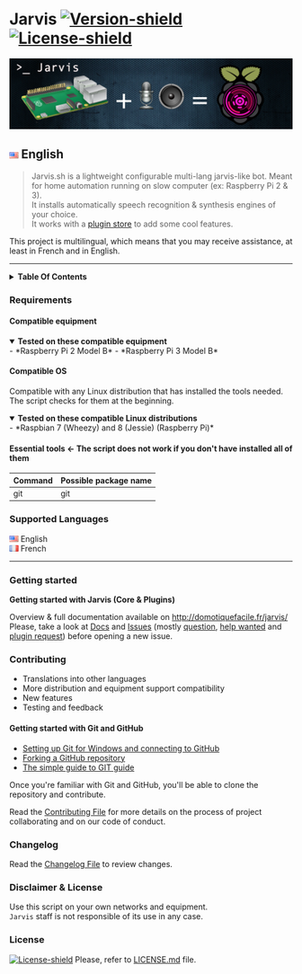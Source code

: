 # Jarvis [![Version-shield]](CHANGELOG.md) [![License-shield]](LICENSE.md)

![Banner]

## ![English][English] English
> Jarvis.sh is a lightweight configurable multi-lang jarvis-like bot.
Meant for home automation running on slow computer (ex: Raspberry Pi 2 & 3).  
It installs automatically speech recognition & synthesis engines of your choice.  
It works with a [plugin store](http://domotiquefacile.fr/jarvis/plugins) to add some cool features.

This project is multilingual, which means that you may receive assistance, at least in French and in English.

---

<details>
	<summary id="TOC"><strong>Table Of Contents</strong></summary>
- [Requirements]
 - [Compatible equipment]
 - [Compatible OS]
 - [Essential Tools]
- [Supported Languages]
- [Getting started]
- [Contributing]
- [Changelog]
- [Disclaimer & License]

</details>

### Requirements

#### Compatible equipment

<details open>
	<summary id="equipment"><strong>Tested on these compatible equipment</strong></summary>
- *Raspberry Pi 2 Model B*
- *Raspberry Pi 3 Model B*
</details>

#### Compatible OS
Compatible with any Linux distribution that has installed the tools needed. The script checks for them at the beginning.

<details open>
	<summary id="distroslinux"><strong>Tested on these compatible Linux distributions</strong></summary>
- *Raspbian 7 (Wheezy) and 8 (Jessie) (Raspberry Pi)*
</details>

#### Essential tools &#8592; The script does not work if you don't have installed all of them

 Command     | Possible package name | 
:------------|:----------------------|
 git         | git                   |
 
 
### Supported Languages

![English][English] English <br/>
![French][French] French <br/>

---

### Getting started

**Getting started with Jarvis (Core & Plugins)**

Overview & full documentation available on http://domotiquefacile.fr/jarvis/
Please, take a look at [Docs](http://domotiquefacile.fr/jarvis/content/installation) and [Issues](https://github.com/alexylem/jarvis/issues) (mostly [question](https://github.com/alexylem/jarvis/issues?utf8=%E2%9C%93&q=is%3Aissue%20label%3Aquestion%20),  [help wanted](https://github.com/alexylem/jarvis/issues?utf8=%E2%9C%93&q=is%3Aissue%20label%3A%22help%20wanted%22%20) and [plugin request](https://github.com/alexylem/jarvis/issues?q=is%3Aissue+label%3A%22plugin+request%22)) before opening a new issue.


### Contributing

- Translations into other languages
- More distribution and equipment support compatibility
- New features
- Testing and feedback

#### Getting started with Git and GitHub

 * [Setting up Git for Windows and connecting to GitHub](http://help.github.com/win-set-up-git/)
 * [Forking a GitHub repository](http://help.github.com/fork-a-repo/)
 * [The simple guide to GIT guide](http://rogerdudler.github.com/git-guide/)

Once you're familiar with Git and GitHub, you'll be able to clone the repository and contribute.

Read the [Contributing File] for more details on the process of project collaborating and on our code of conduct.

### Changelog

Read the [Changelog File] to review changes.

### Disclaimer & License

Use this script on your own networks and equipment.<br/>
`Jarvis` staff is not responsible of its use in any case.

### License

[![License-shield]](LICENSE.md) Please, refer to [LICENSE.md](https://github.com/alexylem/jarvis/blob/master/LICENSE.md) file.

<!-- Links To Images -->
[Banner]: /imgs/banners/jarvis_banner.png "Simple configurable multi-lang assistant"
[English]: /imgs/flags/us.png "English"
[French]: /imgs/flags/fr.png "French"
<!-- Links To MDs -->
[Changelog File]: CHANGELOG.md
[Contributing File]: CONTRIBUTING.md
[License File]: LICENSE.md
<!-- Badges URLs -->
[Version-shield]: https://img.shields.io/badge/version-17.03.18-blue.svg?style=flat-square&colorA=273133&colorB=0093ee "Latest version"
[License-shield]: https://img.shields.io/badge/license-MIT-blue.svg?style=flat-square&colorA=273133&colorB=bd0000 "MIT"
